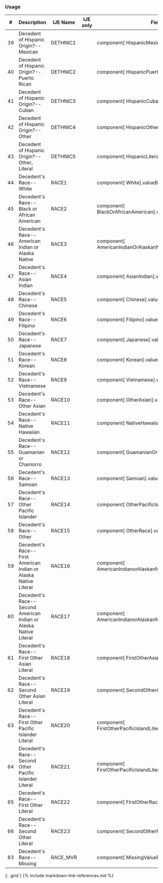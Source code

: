### Usage


| **#** |  **Description**   |  **IJE Name**   | IJE only |  **Field**  |  **Type**  | **Value Set**  |
| :---------: | ------------- | ------------ | :----------: |---------- | -------- | -------- |
| 39 | Decedent of Hispanic Origin?--Mexican | DETHNIC1| |component[ HispanicMexican].valueCoding | codeable | [HispanicNoUnknownVS] | 
| 40 | Decedent of Hispanic Origin?--Puerto Rican | DETHNIC2| |component[ HispanicPuertoRican].valueCoding | codeable | [HispanicNoUnknownVS] | 
| 41 | Decedent of Hispanic Origin?--Cuban | DETHNIC3| |component[ HispanicCuban ].valueCoding | codeable | [HispanicNoUnknownVS] | 
| 42 | Decedent of Hispanic Origin?--Other | DETHNIC4| |component[ HispanicOther ].valueCoding | codeable | [HispanicNoUnknownVS] | 
| 43 | Decedent of Hispanic Origin?--Other, Literal | DETHNIC5| |component[ HispanicLiteral ].valueString | string | - | 
| 44 | Decedent's Race--White | RACE1| |component[ White].valueBoolean | boolean | - | 
| 45 | Decedent's Race--Black or African American | RACE2| |component[ BlackOrAfricanAmerican].valueBoolean | boolean | - | 
| 46 | Decedent's Race--American Indian or Alaska Native | RACE3| |component[ AmericanIndianOrAlaskanNative].valueBoolean | boolean | - | 
| 47 | Decedent's Race--Asian Indian | RACE4| |component[ AsianIndian].valueBoolean | boolean | - | 
| 48 | Decedent's Race--Chinese | RACE5| |component[ Chinese].valueBoolean | boolean | - | 
| 49 | Decedent's Race--Filipino | RACE6| |component[ Filipino].valueBoolean | boolean | - | 
| 50 | Decedent's Race--Japanese | RACE7| |component[ Japanese].valueBoolean | boolean | - | 
| 51 | Decedent's Race--Korean | RACE8| |component[ Korean].valueBoolean | boolean | - | 
| 52 | Decedent's Race--Vietnamese | RACE9| |component[ Vietnamese].valueBoolean | boolean | - | 
| 53 | Decedent's Race--Other Asian | RACE10| |component[ OtherAsian].valueBoolean | boolean | - | 
| 54 | Decedent's Race--Native Hawaiian | RACE11| |component[ NativeHawaiian].valueBoolean | boolean | - | 
| 55 | Decedent's Race--Guamanian or Chamorro | RACE12| |component[ GuamanianOrChamorro].valueBoolean | boolean | - | 
| 56 | Decedent's Race--Samoan | RACE13| |component[ Samoan].valueBoolean | boolean | - | 
| 57 | Decedent's Race--Other Pacific Islander | RACE14| |component[ OtherPacificIslander].valueBoolean | boolean | - | 
| 58 | Decedent's Race--Other | RACE15| |component[ OtherRace].valueBoolean | boolean | - | 
| 59 | Decedent's Race--First American Indian or Alaska Native Literal | RACE16| |component[ AmericanIndianorAlaskanNativeLiteral1].valueString | string | - | 
| 60 | Decedent's Race--Second American Indian or Alaska Native Literal | RACE17| |component[ AmericanIndianorAlaskanNativeLiteral2].valueString | string | - | 
| 61 | Decedent's Race--First Other Asian Literal | RACE18| |component[ FirstOtherAsianLiteral].valueString | string | - | 
| 62 | Decedent's Race--Second Other Asian Literal | RACE19| |component[ SecondOtherAsianLiteral].valueString | string | - | 
| 63 | Decedent's Race--First Other Pacific Islander Literal | RACE20| |component[ FirstOtherPacificIslandLiteral].valueString | string | - | 
| 64 | Decedent's Race--Second Other Pacific Islander Literal | RACE21| |component[ FirstOtherPacificIslandLiteral].valueString | string | - | 
| 65 | Decedent's Race--First Other Literal | RACE22| |component[ FirstOtherRaceLiteral].valueString | string | - | 
| 66 | Decedent's Race--Second Other Literal | RACE23| |component[ SecondOtherRaceLiteral].valueString | string | - | 
| 83 | Decedent's Race--Missing | RACE_MVR| |component[ MissingValueReason].valueCoding | codeable | [RaceMissingValueReasonVS]  | 
{: .grid }
{% include markdown-link-references.md %}
